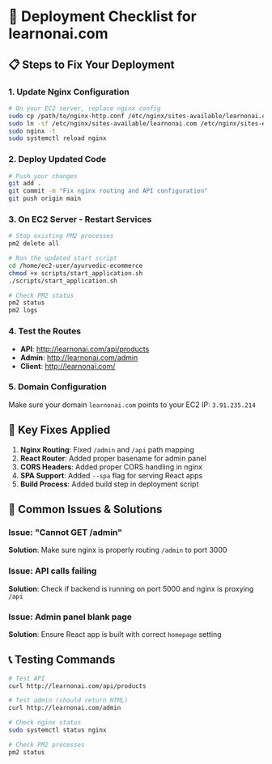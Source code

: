 # 🚀 Deployment Checklist for learnonai.com

## 📋 Steps to Fix Your Deployment

### 1. **Update Nginx Configuration**
```bash
# On your EC2 server, replace nginx config
sudo cp /path/to/nginx-http.conf /etc/nginx/sites-available/learnonai.com
sudo ln -sf /etc/nginx/sites-available/learnonai.com /etc/nginx/sites-enabled/
sudo nginx -t
sudo systemctl reload nginx
```

### 2. **Deploy Updated Code**
```bash
# Push your changes
git add .
git commit -m "Fix nginx routing and API configuration"
git push origin main
```

### 3. **On EC2 Server - Restart Services**
```bash
# Stop existing PM2 processes
pm2 delete all

# Run the updated start script
cd /home/ec2-user/ayurvedic-ecommerce
chmod +x scripts/start_application.sh
./scripts/start_application.sh

# Check PM2 status
pm2 status
pm2 logs
```

### 4. **Test the Routes**
- **API**: http://learnonai.com/api/products
- **Admin**: http://learnonai.com/admin
- **Client**: http://learnonai.com/

### 5. **Domain Configuration**
Make sure your domain `learnonai.com` points to your EC2 IP: `3.91.235.214`

## 🔧 Key Fixes Applied

1. **Nginx Routing**: Fixed `/admin` and `/api` path mapping
2. **React Router**: Added proper basename for admin panel
3. **CORS Headers**: Added proper CORS handling in nginx
4. **SPA Support**: Added `--spa` flag for serving React apps
5. **Build Process**: Added build step in deployment script

## 🐛 Common Issues & Solutions

### Issue: "Cannot GET /admin"
**Solution**: Make sure nginx is properly routing `/admin` to port 3000

### Issue: API calls failing
**Solution**: Check if backend is running on port 5000 and nginx is proxying `/api`

### Issue: Admin panel blank page
**Solution**: Ensure React app is built with correct `homepage` setting

## 📞 Testing Commands
```bash
# Test API
curl http://learnonai.com/api/products

# Test admin (should return HTML)
curl http://learnonai.com/admin

# Check nginx status
sudo systemctl status nginx

# Check PM2 processes
pm2 status
```